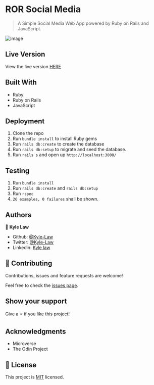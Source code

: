 # ROR Social Media

> A Simple Social Media Web App powered by Ruby on Rails and JavaScript.

![image](https://user-images.githubusercontent.com/55923773/89916161-e1e6f180-dc29-11ea-8d10-ff56f5d6b9c8.png)

## Live Version

View the live version [HERE](https://social-media-kyle.herokuapp.com/)

## Built With

- Ruby
- Ruby on Rails
- JavaScript

## Deployment

1. Clone the repo
2. Run `bundle install` to install Ruby gems
3. Run `rails db:create` to create the database
4. Run `rails db:setup` to migrate and seed the database.
5. Run `rails s` and open up `http://localhost:3000/`

## Testing

1. Run `bundle install`
2. Run `rails db:create` and `rails db:setup`
3. Run `rspec`
4. `26 examples, 0 failures` shall be shown.

## Authors

👤 **Kyle Law**

- Github: [@Kyle-Law](https://github.com/Kyle-Law)
- Twitter: [@Kyle-Law](https://twitter.com/ZhunKhing)
- Linkedin: [Kyle law](https://www.linkedin.com/in/kyle-lawzhunkhing/)

## 🤝 Contributing

Contributions, issues and feature requests are welcome!

Feel free to check the [issues page](https://github.com/Kyle-Law/micro-reddit/issues?q=is%3Aissue+is%3Aopen+sort%3Aupdated-desc).

## Show your support

Give a ⭐️ if you like this project!

## Acknowledgments

- Microverse
- The Odin Project

## 📝 License

This project is [MIT](LICENSE) licensed.
